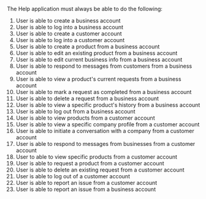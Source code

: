 The Help application must always be able to do the following:

1. User is able to create a business account
2. User is able to log into a business account
3. User is able to create a customer account
4. User is able to log into a customer account
5. User is able to create a product from a business account
6. User is able to edit an existing product from a business account
7. User is able to edit current business info from a business account
8. User is able to respond to messages from customers from a business account
9. User is able to view a product's current requests from a business account
10. User is able to mark a request as completed from a business account
11. User is able to delete a request from a business account
12. User is able to view a specific product's history from a business account
13. User is able to log out from a business account
14. User is able to view products from a customer account
15. User is able to view a specific company profile from a customer account
16. User is able to initiate a conversation with a company from a customer account
17. User is able to respond to messages from businesses from a customer account
18. User to able to view specific products from a customer account
19. User is able to request a product from a customer account
20. User is able to delete an existing request from a customer account
21. User is able to log out of a customer account
22. User is able to report an issue from a customer account
23. User is able to report an issue from a business account
